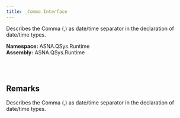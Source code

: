```yaml
---
title: _Comma Interface
---
```


Describes the Comma (,) as date/time separator in the declaration of date/time types.

**Namespace:** ASNA.QSys.Runtime <br/>
**Assembly:** ASNA.QSys.Runtime

<br>
<br>

## Remarks

Describes the Comma (,) as date/time separator in the declaration of date/time types.

[//]: # ($$TODO: Complete the Remarks section.)

<br>
<br>

